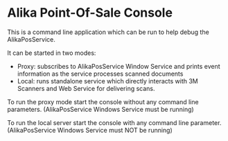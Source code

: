 # Alika Point-Of-Sale Console

This is a command line application which can be run to help debug the AlikaPosService.

It can be started in two modes:
- Proxy: subscribes to AlikaPosService Window Service and prints event information as the service processes scanned documents
- Local: runs standalone service which directly interacts with 3M Scanners and Web Service for delivering scans.

To run the proxy mode start the console without any command line parameters. (AlikaPosService Windows Service must be running)

To run the local server start the console with any command line parameter. (AlikaPosService Windows Service must NOT be running)

 